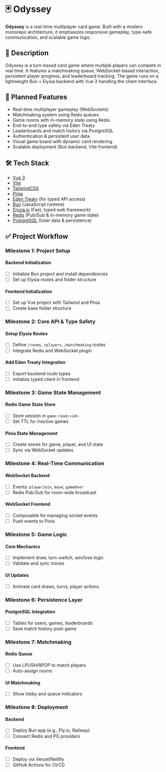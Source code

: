 
# 🃏 Odyssey

**Odyssey** is a real-time multiplayer card game. Built with a modern monorepo architecture, it emphasizes responsive gameplay, type-safe communication, and scalable game logic.

## 🎯 Description

Odyssey is a turn-based card game where multiple players can compete in real time. It features a matchmaking queue, WebSocket-based interaction, persistent player progress, and leaderboard tracking. The game runs on a lightweight Bun + Elysia backend with Vue 3 handling the client interface.

## 🚀 Planned Features

- Real-time multiplayer gameplay (WebSockets)
- Matchmaking system using Redis queues
- Game rooms with in-memory state using Redis
- End-to-end type safety via Eden Treaty
- Leaderboards and match history via PostgreSQL
- Authentication & persistent user data
- Visual game board with dynamic card rendering
- Scalable deployment (Bun backend, Vite frontend)

## 🛠️ Tech Stack
- [Vue 3](https://vuejs.org/)
- [Vite](https://vitejs.dev/)
- [TailwindCSS](https://tailwindcss.com/)
- [Pinia](https://pinia.vuejs.org/)
- [Eden Treaty](https://elysiajs.com/plugins/eden) (for typed API access)
- [Bun](https://bun.sh/) (JavaScript runtime)
- [Elysia.js](https://elysiajs.com/) (Fast, typed web framework)
- [Redis](https://redis.io/) (Pub/Sub & in-memory game state)
- [PostgreSQL](https://www.postgresql.org/) (User data & persistence)

## ✅ Project Workflow

### Milestone 1: Project Setup
#### Backend Initialization
- [ ] Initialize Bun project and install dependencies
- [ ] Set up Elysia routes and folder structure

#### Frontend Initialization
- [ ] Set up Vue project with Tailwind and Pinia
- [ ] Create base folder structure

### Milestone 2: Core API & Type Safety
#### Setup Elysia Routes
- [ ] Define `/rooms`, `/players`, `/matchmaking` routes
- [ ] Integrate Redis and WebSocket plugin

#### Add Eden Treaty Integration
- [ ] Export backend route types
- [ ] Initialize typed client in frontend

### Milestone 3: Game State Management
#### Redis Game State Store
- [ ] Store session in `game:room:<id>`
- [ ] Set TTL for inactive games

#### Pinia State Management
- [ ] Create stores for game, player, and UI state
- [ ] Sync via WebSocket updates

### Milestone 4: Real-Time Communication
#### WebSocket Backend
- [ ] Events: `playerJoin`, `move`, `gameOver`
- [ ] Redis Pub/Sub for room-wide broadcast

#### WebSocket Frontend
- [ ] Composable for managing socket events
- [ ] Push events to Pinia

### Milestone 5: Game Logic
#### Core Mechanics
- [ ] Implement draw, turn-switch, win/lose logic
- [ ] Validate and sync moves

#### UI Updates
- [ ] Animate card draws, turns, player actions

### Milestone 6: Persistence Layer
#### PostgreSQL Integration
- [ ] Tables for users, games, leaderboards
- [ ] Save match history post-game

### Milestone 7: Matchmaking
#### Redis Queue
- [ ] Use LPUSH/RPOP to match players
- [ ] Auto-assign rooms

#### UI Matchmaking
- [ ] Show lobby and queue indicators

### Milestone 8: Deployment
#### Backend
- [ ] Deploy Bun app (e.g., Fly.io, Railway)
- [ ] Connect Redis and PG providers

#### Frontend
- [ ] Deploy via Vercel/Netlify
- [ ] GitHub Actions for CI/CD
